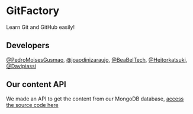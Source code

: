 # GitFactory
Learn Git and GitHub easily!

## Developers
[@PedroMoisesGusmao](https://github.com/PedroMoisesGusmao), [@joaodinizaraujo](https://github.com/joaodinizaraujo), [@BeaBelTech](https://github.com/BeaBelTech), [@Heitorkatsuki](https://github.com/Heitorkatsuki), [@Davipiassi](https://github.com/Davipiassi)

## Our content API
We made an API to get the content from our MongoDB database, [access the source code here](https://github.com/PedroMoisesGusmao/GitFactory-Telas)
